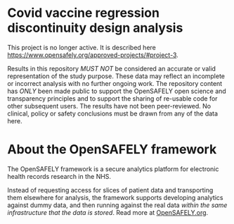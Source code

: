 # Covid vaccine regression discontinuity design analysis

This project is no longer active. It is described here <https://www.opensafely.org/approved-projects/#project-3>.

Results in this repository *MUST NOT* be considered an accurate or valid representation of the study purpose.
These data may reflect an incomplete or incorrect analysis with no further ongoing work.
The repository content has *ONLY* been made public to support the OpenSAFELY open science and transparency principles and to support the sharing of re-usable code for other subsequent users.
The results have not been peer-reviewed.
No clinical, policy or safety conclusions must be drawn from any of the data here.

# About the OpenSAFELY framework

The OpenSAFELY framework is a secure analytics platform for
electronic health records research in the NHS.

Instead of requesting access for slices of patient data and
transporting them elsewhere for analysis, the framework supports
developing analytics against dummy data, and then running against the
real data *within the same infrastructure that the data is stored*.
Read more at [OpenSAFELY.org](https://opensafely.org).
